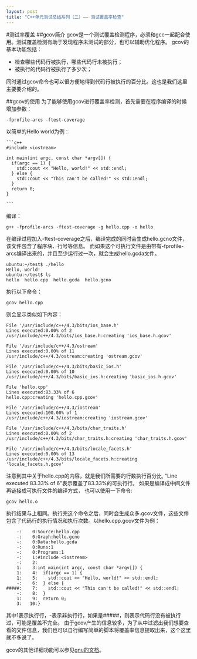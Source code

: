 ```yaml
---
layout: post
title: "C++单元测试总结系列（二）—— 测试覆盖率检查"
---
```

#测试率覆盖
##gcov简介
gcov是一个测试覆盖检测程序，必须和gcc一起配合使用。测试覆盖检测有助于发现程序未测试的部分，也可以辅助优化程序。
gcov的基本功能包括：

* 检查哪些代码行被执行，哪些代码行未被执行；
* 被执行的代码行被执行了多少次；

同时通过gcov命令也可以很方便地得到代码行被执行的百分比。这也是我们这里主要要介绍的。

##gcov的使用
为了能够使用gcov进行覆盖率检测，首先需要在程序编译的时候增加参数：

    -fprofile-arcs -ftest-coverage

以简单的Hello world为例：

    ```c++
    #include <iostream>

    int main(int argc, const char *argv[]) {
      if(argc == 1) {
        std::cout << "Hello, world!" << std::endl;
      } else {
        std::cout << "This can't be called!" << std::endl;
      }
      return 0;
    }

    ```

编译：

    g++ -fprofile-arcs -ftest-coverage -g hello.cpp -o hello

在编译过程加入-ftest-coverage之后，编译完成的同时会生成hello.gcno文件，该文件包含了程序块、行号等信息。
而如果这个可执行文件是由带有-fprofile-arcs编译出来的，并且至少运行过一次，就会生成hello.gcda文件。

    ubuntu:~/test$ ./hello
    Hello, world!
    ubuntu:~/test$ ls
    hello  hello.cpp  hello.gcda  hello.gcno

执行以下命令：

    gcov hello.cpp

则会显示类似如下内容：

    File '/usr/include/c++/4.3/bits/ios_base.h'
    Lines executed:0.00% of 2
    /usr/include/c++/4.3/bits/ios_base.h:creating 'ios_base.h.gcov'

    File '/usr/include/c++/4.3/ostream'
    Lines executed:0.00% of 11
    /usr/include/c++/4.3/ostream:creating 'ostream.gcov'

    File '/usr/include/c++/4.3/bits/basic_ios.h'
    Lines executed:0.00% of 10
    /usr/include/c++/4.3/bits/basic_ios.h:creating 'basic_ios.h.gcov'

    File 'hello.cpp'
    Lines executed:83.33% of 6
    hello.cpp:creating 'hello.cpp.gcov'

    File '/usr/include/c++/4.3/iostream'
    Lines executed:100.00% of 1
    /usr/include/c++/4.3/iostream:creating 'iostream.gcov'

    File '/usr/include/c++/4.3/bits/char_traits.h'
    Lines executed:0.00% of 2
    /usr/include/c++/4.3/bits/char_traits.h:creating 'char_traits.h.gcov'

    File '/usr/include/c++/4.3/bits/locale_facets.h'
    Lines executed:0.00% of 13
    /usr/include/c++/4.3/bits/locale_facets.h:creating 'locale_facets.h.gcov'

注意到其中关于hello.cpp的内容，就是我们所需要的行数执行百分比, "Line executed 83.33% of 6"表示覆盖了83.33%的可执行行。
如果是编译成中间文件再链接成可执行文件的编译方式， 也可以使用一下命令:

    gcov hello.o

执行结果与上相同。执行完这个命令之后，同时会生成众多.gcov文件，这些文件包含了代码行的执行情况和执行次数。以hello.cpp.gcov文件为例：

        -:    0:Source:hello.cpp
        -:    0:Graph:hello.gcno
        -:    0:Data:hello.gcda
        -:    0:Runs:1
        -:    0:Programs:1
        -:    1:#include <iostream>
        -:    2:
        1:    3:int main(int argc, const char *argv[]) {
        1:    4:  if(argc == 1) {
        1:    5:    std::cout << "Hello, world!" << std::endl;
        -:    6:  } else {
    #####:    7:    std::cout << "This can't be called!" << std::endl;
        -:    8:  }
        1:    9:  return 0;
        3:   10:}

其中1表示执行行，-表示非执行行，如果是#####，则表示代码行没有被执行过，可能是覆盖不完全。
由于gcov产生的信息较多，为了从中过滤出我们想要查看的文件信息，我们也可以自行编写简单的脚本将覆盖率信息提取出来，这个这里就不多说了。

gcov的其他详细功能可以参见[gnu的文档](https://gcc.gnu.org/onlinedocs/gcc/Gcov.html)。
